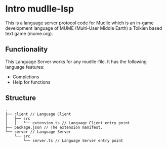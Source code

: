 # Intro mudlle-lsp

This is a language server protocol code for Mudlle which is an in-game development language of MUME (Multi-User Middle Earth) a Tolkien based text game (mume.org).

## Functionality

This Language Server works for any mudlle-file. It has the following language features:
- Completions
- Help for functions

## Structure

```
.
├── client // Language Client
│   ├── src
│   │   └── extension.ts // Language Client entry point
├── package.json // The extension manifest.
└── server // Language Server
    └── src
        └── server.ts // Language Server entry point
```
